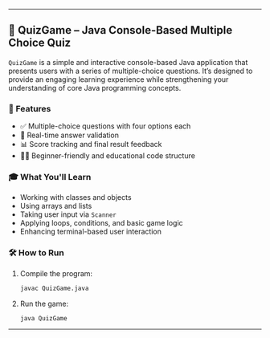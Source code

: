 

---

## 🎯 QuizGame – Java Console-Based Multiple Choice Quiz

`QuizGame` is a simple and interactive console-based Java application that presents users with a series of multiple-choice questions. It’s designed to provide an engaging learning experience while strengthening your understanding of core Java programming concepts.

### 🚀 Features

* ✅ Multiple-choice questions with four options each
* 🧠 Real-time answer validation
* 📊 Score tracking and final result feedback
* 👨‍🎓 Beginner-friendly and educational code structure

### 🎓 What You'll Learn

* Working with classes and objects
* Using arrays and lists
* Taking user input via `Scanner`
* Applying loops, conditions, and basic game logic
* Enhancing terminal-based user interaction

### 🛠️ How to Run

1. Compile the program:

   ```bash
   javac QuizGame.java
   ```
2. Run the game:

   ```bash
   java QuizGame
   ```

---
